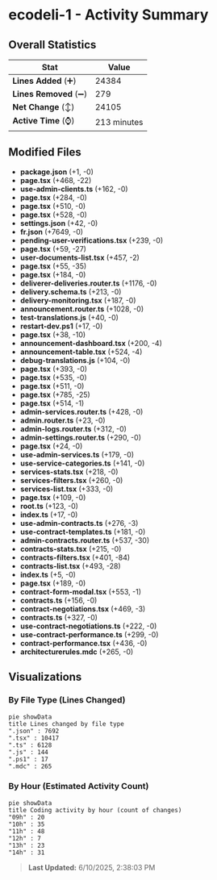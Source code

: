 # ecodeli-1 - Activity Summary 

## Overall Statistics

| Stat                   | Value                                                             |
| ---------------------- | ----------------------------------------------------------------- |
| **Lines Added** (➕)   | 24384                                          |
| **Lines Removed** (➖) | 279                                        |
| **Net Change** (↕)    | 24105                |
| **Active Time** (⌚)   | 213 minutes |


## Modified Files
- **package.json** (+1, -0)
- **page.tsx** (+468, -22)
- **use-admin-clients.ts** (+162, -0)
- **page.tsx** (+284, -0)
- **page.tsx** (+510, -0)
- **page.tsx** (+528, -0)
- **settings.json** (+42, -0)
- **fr.json** (+7649, -0)
- **pending-user-verifications.tsx** (+239, -0)
- **page.tsx** (+59, -27)
- **user-documents-list.tsx** (+457, -2)
- **page.tsx** (+55, -35)
- **page.tsx** (+184, -0)
- **deliverer-deliveries.router.ts** (+1176, -0)
- **delivery.schema.ts** (+213, -0)
- **delivery-monitoring.tsx** (+187, -0)
- **announcement.router.ts** (+1028, -0)
- **test-translations.js** (+40, -0)
- **restart-dev.ps1** (+17, -0)
- **page.tsx** (+38, -10)
- **announcement-dashboard.tsx** (+200, -4)
- **announcement-table.tsx** (+524, -4)
- **debug-translations.js** (+104, -0)
- **page.tsx** (+393, -0)
- **page.tsx** (+535, -0)
- **page.tsx** (+511, -0)
- **page.tsx** (+785, -25)
- **page.tsx** (+514, -1)
- **admin-services.router.ts** (+428, -0)
- **admin.router.ts** (+23, -0)
- **admin-logs.router.ts** (+312, -0)
- **admin-settings.router.ts** (+290, -0)
- **page.tsx** (+24, -0)
- **use-admin-services.ts** (+179, -0)
- **use-service-categories.ts** (+141, -0)
- **services-stats.tsx** (+218, -0)
- **services-filters.tsx** (+260, -0)
- **services-list.tsx** (+333, -0)
- **page.tsx** (+109, -0)
- **root.ts** (+123, -0)
- **index.ts** (+17, -0)
- **use-admin-contracts.ts** (+276, -3)
- **use-contract-templates.ts** (+181, -0)
- **admin-contracts.router.ts** (+537, -30)
- **contracts-stats.tsx** (+215, -0)
- **contracts-filters.tsx** (+401, -84)
- **contracts-list.tsx** (+493, -28)
- **index.ts** (+5, -0)
- **page.tsx** (+189, -0)
- **contract-form-modal.tsx** (+553, -1)
- **contracts.ts** (+156, -0)
- **contract-negotiations.tsx** (+469, -3)
- **contracts.ts** (+327, -0)
- **use-contract-negotiations.ts** (+222, -0)
- **use-contract-performance.ts** (+299, -0)
- **contract-performance.tsx** (+436, -0)
- **architecturerules.mdc** (+265, -0)

## Visualizations

### By File Type (Lines Changed)

```mermaid
pie showData
title Lines changed by file type
".json" : 7692
".tsx" : 10417
".ts" : 6128
".js" : 144
".ps1" : 17
".mdc" : 265
```

### By Hour (Estimated Activity Count)

```mermaid
pie showData
title Coding activity by hour (count of changes)
"09h" : 20
"10h" : 35
"11h" : 48
"12h" : 7
"13h" : 23
"14h" : 31
```


> **Last Updated:** 6/10/2025, 2:38:03 PM
